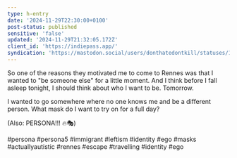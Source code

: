 ```yaml
---
type: h-entry
date: '2024-11-29T22:30:00+0100'
post-status: published
sensitive: 'false'
updated: '2024-11-29T21:32:05.172Z'
client_id: 'https://indiepass.app/'
syndication: 'https://mastodon.social/users/donthatedontkill/statuses/113568377077873587'
---
```

So one of the reasons they motivated me to come to Rennes was that I wanted to "be someone else" for a little moment. And I think before I fall asleep tonight, I should think about who I want to be. Tomorrow. 

I wanted to go somewhere where no one knows me and be a different person. What mask do I want to try on for a full day?

(Also: PERSONA!!! 🔥🎭)

#persona #persona5 #immigrant #leftism #identity #ego #masks #actuallyautistic #rennes #escape #travelling #identity #ego
